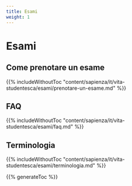 ```yaml
---
title: Esami
weight: 1
---
```


# Esami

## Come prenotare un esame

{{% includeWithoutToc "content/sapienza/it/vita-studentesca/esami/prenotare-un-esame.md" %}}

## FAQ

{{% includeWithoutToc "content/sapienza/it/vita-studentesca/esami/faq.md" %}}

## Terminologia

{{% includeWithoutToc "content/sapienza/it/vita-studentesca/esami/terminologia.md" %}}

{{% generateToc %}}